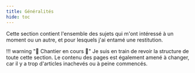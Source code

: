 ```yaml
---
title: Généralités
hide: toc
---
```


Cette section contient l'ensemble des sujets qui m'ont intéressé à un moment ou un autre, et pour lesquels j'ai entamé une restitution.

!!! warning "🚧 Chantier en cours 🚧"
    Je suis en train de revoir la structure de toute cette section.
    Le contenu des pages est également amené à changer, car il y a trop d'articles inachevés ou à peine commencés. 
